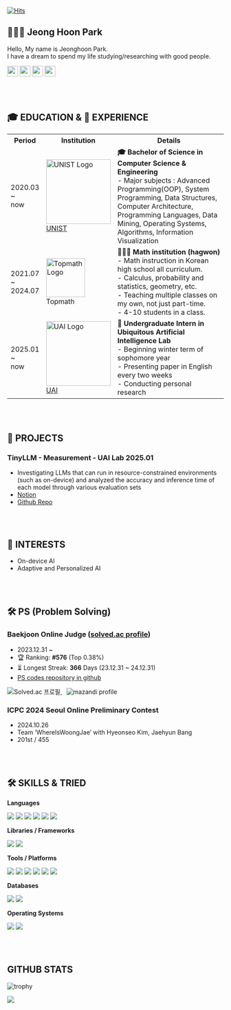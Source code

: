 [![Hits](https://hits.seeyoufarm.com/api/count/incr/badge.svg?url=https%3A%2F%2Fgithub.com%2Fhoonably&count_bg=%23B5E1FF&title_bg=%2383B2FF&icon=smugmug.svg&icon_color=%23E7E7E7&title=VISIT&edge_flat=false)](https://github.com/hoonably)  

## 🧑🏻‍💻 Jeong Hoon Park
Hello, My name is Jeonghoon Park.  
I have a dream to spend my life studying/researching with good people.
<div>
  <a href="https://hoonably.github.io/"><img src="https://img.shields.io/badge/-Website-EF4223?style=flat&logo=codeigniter&logoColor=white&" style="height: 25px; display: inline-block;"></a>
  <a href="https://github.com/hoonably"><img src="https://img.shields.io/badge/-Github-181717?style=flat&logo=GitHub&logoColor=white&" style="height: 25px; display: inline-block;"></a>
  <a href="https://www.linkedin.com/in/hoonably"><img src="https://img.shields.io/badge/linkedin-0A66C2?style=flat&logo=linkedin&logoColor=white&" style="height: 25px; display: inline-block;"></a>
  <a href="https://www.instagram.com/hoonably"><img src="https://img.shields.io/badge/Instagram-E4405F?style=flat&logo=instagram&logoColor=white&" style="height: 25px; display: inline-block;"></a>
</div>

<br><br>

## 🎓 EDUCATION & 💼&nbsp;EXPERIENCE
<table>
  <tr>
    <th>Period</th>
    <th>Institution</th>
    <th>Details</th>
  </tr>
  <tr>
    <td>2020.03<br>~<br>now</td>
    <td>
      <img src="https://github.com/user-attachments/assets/9202b661-f7a6-4d80-9b4f-10f1bc5a7654" width="150" alt="UNIST Logo"/><br>
      <a href="https://www.unist.ac.kr/" target="_blank">UNIST</a>
    </td>
    <td style="text-align: left;">  <!-- detail -->
      <b>🎓 Bachelor of Science in Computer Science & Engineering</b><br>
      - Major subjects : Advanced Programming(OOP), System Programming,	 Data Structures, Computer Architecture, Programming Languages, Data Mining, Operating Systems, Algorithms, Information Visualization
    </td>
  </tr>
  <tr>
    <td>2021.07<br>~<br>2024.07</td>
    <td>
    <img src="https://github.com/user-attachments/assets/40592a8c-56c4-442e-bf8f-15a40e25f7ed" width="90" alt="Topmath Logo"/><br>
    Topmath
    </td>
    <td style="text-align: left;">  <!-- detail -->
      <b>🧑🏻‍🏫 Math institution (hagwon)</b><br>
      - Math instruction in Korean high school all curriculum.<br>
      - Calculus, probability and statistics, geometry, etc.<br>
      - Teaching multiple classes on my own, not just part-time.<br>  
      - 4-10 students in a class.<br>
    </td>
  </tr>
  <tr>
    <td>2025.01<br>~<br>now</td>
    <td>
      <img src="https://github.com/user-attachments/assets/61a0d2c3-2b5d-4809-a8f2-e9288681715e" width="150" alt="UAI Logo"/><br>
      <a href="https://sites.google.com/view/uailab/home?authuser=0">UAI</a>
    </td>
    <td style="text-align: left;">  <!-- detail -->
      <b>🥼 Undergraduate Intern in Ubiquitous Artificial Intelligence Lab</b><br>
      - Beginning winter term of sophomore year<br>
      - Presenting paper in English every two weeks<br>
      - Conducting personal research<br>
    </td>
  </tr>
</table>
<br><br>

<!--
글자색 넣기
<p>$\huge{\rm{\color{#5ad7b7}큰글씨\ 로만체\ 초록색}}$</p>
<p>$\bf{\large{\color{#6580DD}두꺼운\ 글씨체,\ 큰글씨,\ 파란색}}$</p>
<p>$\it{\large{\color{#DD6565}이텔릭체,\ 큰글씨,\ 빨간색}}$</p>
-->

## 🚀 PROJECTS
### **TinyLLM** - Measurement - UAI Lab <span class="about__date">2025.01</span>  
- Investigating LLMs that can run in resource-constrained environments (such as on-device) and analyzed the accuracy and inference time of each model through various evaluation sets
- <a href="https://foil-plant-837.notion.site/Jetson-Nano-181451cf7b798058b1d0dc189ab6d30d?pvs=4">Notion</a>
- <a href="https://github.com/hoonably/TinyLLM">Github Repo</a>

<br><br>

## 🔭 INTERESTS

- On-device AI
- Adaptive and Personalized AI

<br><br>

## 🛠 PS (Problem Solving)
### Baekjoon Online Judge (<a href="https://solved.ac/hoonably" target="_blank">solved.ac profile</a>)
  - 2023.12.31 ~ 
  - 🏆 Ranking: **#576** (Top 0.38%)
  - ⏳ Longest Streak: **366** Days (23.12.31 ~ 24.12.31)
  - <a href="https://github.com/hoonably/PS" target="_blank">PS codes repository in github</a>

  <a href="https://solved.ac/hoonably" style="margin-right: 10px;" target="_blank">
    <img src="http://mazassumnida.wtf/api/v2/generate_badge?boj=hoonably" alt="Solved.ac 프로필" style="display: inline-block;">
  </a>
  <a href="https://solved.ac/hoonably" target="_blank">
    <img src="http://mazandi.herokuapp.com/api?handle=hoonably&theme=dark" alt="mazandi profile" style="display: inline-block;">
  </a>

### ICPC 2024 Seoul Online Preliminary Contest 
  - 2024.10.26
  - Team ‘WhereIsWoongJae’ with Hyeonseo Kim, Jaehyun Bang
  - 201st / 455

<br><br>

## 🛠 SKILLS & TRIED

<b>Languages</b>
<p>
  <img src="https://img.shields.io/badge/C++-00599C?style=flat&logo=cplusplus&logoColor=white" style="display: inline-block;">
  <img src="https://img.shields.io/badge/C-A8B9CC?style=flat&logo=c&logoColor=white" style="display: inline-block;">
  <img src="https://img.shields.io/badge/Python-ECD53F?style=flat&logo=Python&logoColor=white" style="display: inline-block;">
  <img src="https://img.shields.io/badge/Java-FF7800?style=flat&logo=OpenJDK&logoColor=white" style="display: inline-block;">
  <img src="https://img.shields.io/badge/HTML-E34F26?style=flat&logo=html5&logoColor=white" style="display: inline-block;">
  <img src="https://img.shields.io/badge/Markdown-000000?style=flat&logo=markdown&logoColor=white" style="display: inline-block;">
  <!-- <img src="https://img.shields.io/badge/JSON-000000?style=flat&logo=json&logoColor=white" style="display: inline-block;"> -->
</p>

<b>Libraries / Frameworks</b>
<p>
<img src="https://img.shields.io/badge/PyTorch-%23EE4C2C.svg?style=flat&logo=PyTorch&logoColor=white" style="display: inline-block;">
<!-- <img src="https://img.shields.io/badge/TensorFlow-FF6F00?style=flat&logo=TensorFlow&logoColor=white" style="display: inline-block;"> -->
<img src="https://img.shields.io/badge/Anaconda-44A833?style=flat&logo=Anaconda&logoColor=white" style="display: inline-block;">
<!-- <img src="https://img.shields.io/badge/cuda-000000.svg?style=flat&logo=nVIDIA&logoColor=green" style="display: inline-block;"> -->
</p>

<b>Tools / Platforms</b>
<p>
<img src="https://img.shields.io/badge/GitHub-181717?style=flat&logo=GitHub&logoColor=white" style="display: inline-block;">
<img src="https://img.shields.io/badge/Visual Studio Code-007ACC?style=flat&logo=Visual Studio Code&logoColor=white" style="display: inline-block;">
<img src="https://img.shields.io/badge/Google Colab-F9AB00?style=flat&logo=Google Colab&logoColor=white" style="display: inline-block;">
<img src="https://img.shields.io/badge/Notion-%23000000.svg?style=flat&logo=notion&logoColor=white" style="display: inline-block;">
<img src="https://img.shields.io/badge/Docker-2496ED?style=flat&logo=Docker&logoColor=white" style="display: inline-block;">
<img src="https://img.shields.io/badge/kubernetes-%23326ce5.svg?style=flat&logo=kubernetes&logoColor=white
" style="display: inline-block;">
</p>

<b>Databases</b>
<p>
<img src="https://img.shields.io/badge/MySQL-4479A1?style=flat&logo=MySQL&logoColor=white" style="display: inline-block;">
<img src="https://img.shields.io/badge/MariaDB-003545?style=flat&logo=MariaDB&logoColor=white" style="display: inline-block;">
</p>

<b>Operating Systems</b>
<p>
<img src="https://img.shields.io/badge/mac%20os-000000?style=flat&logo=macos&logoColor=F0F0F0" style="display: inline-block;">
<img src="https://img.shields.io/badge/Ubuntu-E95420?style=flat&logo=Ubuntu&logoColor=white" style="display: inline-block;">
</p>


<!--
<img src="https://img.shields.io/badge/-Spring Boot-6DB33F?style=flat&logo=SpringBoot&logoColor=white"/>
<img src="https://img.shields.io/badge/-Gradle-02303A?style=flat&logo=Gradle"/>
<img src="https://img.shields.io/badge/-Flask-000000?style=flat&logo=Flask"/> 
<img src="https://img.shields.io/badge/TensorFlow-FF6F00?style=flat&logo=TensorFlow&logoColor=white"/>
<img src="https://img.shields.io/badge/PHP-777BB4?style=flat&logo=PHP&logoColor=white"/>
<img src="https://img.shields.io/badge/Laravel-FF2D20?style=flat&logo=Laravel&logoColor=white"/>
<img src="https://img.shields.io/badge/Firebase-FFCA28?style=flat&logo=Firebase&logoColor=white"/>
<img src="https://img.shields.io/badge/Amazon AWS-232F3E?style=flat&logo=Amazon AWS&logoColor=white"/> 
<img src="https://img.shields.io/badge/NGINX-009639?style=flat&logo=NGINX&logoColor=white"/>
-->

<br><br>

## GITHUB STATS

<!-- https://github.com/ryo-ma/github-profile-trophy -->
<!-- <p align="left"> <a href="https://github.com/ryo-ma/github-profile-trophy"><img src="https://github-profile-trophy.vercel.app/?username=hoonably&theme=onedark" alt="hoonably" /></a> </p> -->

![trophy](https://github-profile-trophy.vercel.app/?username=hoonably&title=MultiLanguage,Commits,Experience,Organizations,Repositories,PullRequest,Followers&column=5)
<!-- Github에서는 &theme=onedark 사용 -->
<!-- ![trophy](https://github-profile-trophy.vercel.app/?username=hoonably&title=MultiLanguage,Commits,Experience,Organizations,Repositories,PullRequest,Followers&column=8&theme=onedark) -->

<img src="https://ghchart.rshah.org/hoonably" />
<!-- <img src="https://github-readme-stats.vercel.app/api/top-langs/?username=hoonably&layout=compact&hide=javascript,css,scss&theme=dracula&langs_count=8"/> -->

